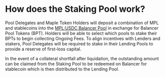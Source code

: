 # How does the Staking Pool work?

Pool Delegates and Maple Token Holders will deposit a combination of MPL and stablecoins into the [MPL:USDC Balancer Pool](https://pools.balancer.exchange/#/pool/0xc1b10e536cd611acff7a7c32a9e29ce6a02ef6ef/) in exchange for Balancer Pool Tokens \(BPT\). Holders will be able to select which pools to stake their BPTs to begin collecting Ongoing Fees. To align incentives with Lenders and stakers, Pool Delegates will be required to stake in their Lending Pools to provide a reserve of first-loss capital.

In the event of a collateral shortfall after liquidation, the outstanding amount can be claimed from the Staking Pool to be redeemed on Balancer for stablecoin which is then distributed to the Lending Pool.

